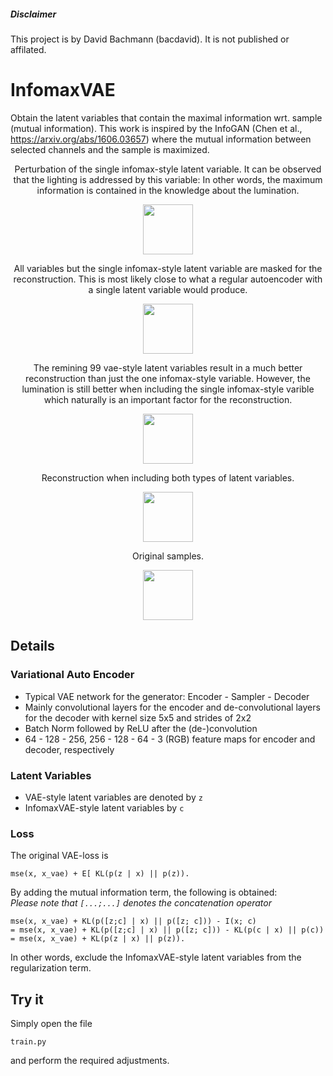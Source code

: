 ##### Disclaimer
This project is by David Bachmann (bacdavid). It is not published or affilated.

# InfomaxVAE

Obtain the latent variables that contain the maximal information wrt. sample (mutual information). This work is inspired by the InfoGAN (Chen et al., https://arxiv.org/abs/1606.03657) where the mutual information between selected channels and the sample is maximized. 

<div align="center">
<p>Perturbation of the single infomax-style latent variable. It can be observed that the lighting is addressed by this variable: In other words, the maximum information is contained in the knowledge about the lumination.</p>
<img src="img/c_var0.jpg" width="80"/>
</div>
<div align="center">
<p>All variables but the single infomax-style latent variable are masked for the reconstruction. This is most likely close to what a regular autoencoder with a single latent variable would produce.</p>
<img src="img/csemireconstructed.jpg" width="80"/>
</div>
<div align="center">
<p>The remining 99 vae-style latent variables result in a much better reconstruction than just the one infomax-style variable. However, the lumination is still better when including the single infomax-style varible which naturally is an important factor for the reconstruction.</p>
<img src="img/zsemireconstructed.jpg" width="80"/>
</div>
<div align="center">
<p>Reconstruction when including both types of latent variables.</p>
<img src="img/reconstructed.jpg" width="80"/>
</div>
<div align="center">
<p>Original samples.</p>
<img src="img/original.jpg" width="80"/>
</div>

## Details

### Variational Auto Encoder

- Typical VAE network for the generator: Encoder - Sampler - Decoder
- Mainly convolutional layers for the encoder and de-convolutional layers for the decoder with kernel size 5x5 and strides of 2x2
- Batch Norm followed by ReLU after the (de-)convolution
- 64 - 128 - 256, 256 - 128 - 64 - 3 (RGB) feature maps for encoder and decoder, respectively

### Latent Variables

- VAE-style latent variables are denoted by `z`
- InfomaxVAE-style latent variables by `c`

### Loss

The original VAE-loss is 
```
mse(x, x_vae) + E[ KL(p(z | x) || p(z)).
```
By adding the mutual information term, the following is obtained:<br/> 
*Please note that `[...;...]` denotes the concatenation operator*
```
mse(x, x_vae) + KL(p([z;c] | x) || p([z; c])) - I(x; c) 
= mse(x, x_vae) + KL(p([z;c] | x) || p([z; c])) - KL(p(c | x) || p(c))
= mse(x, x_vae) + KL(p(z | x) || p(z)).
```
In other words, exclude the InfomaxVAE-style latent variables from the regularization term.


## Try it

Simply open the file 
```
train.py
```
and perform the required adjustments.
